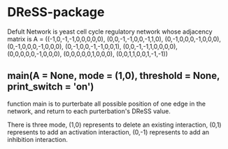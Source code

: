 # DReSS-package
Defult Network is yeast cell cycle regulatory network whose adjacency matrix is 
A = ((-1,0,-1,-1,0,0,0,0,0),
     (0,0,-1,-1,0,0,-1,1,0),
     (0,-1,0,0,0,-1,0,0,0),
     (0,-1,0,0,0,-1,0,0,0),
     (0,-1,0,0,-1,-1,0,0,1),
     (0,0,-1,-1,1,0,0,0,0),
     (0,0,0,0,0,-1,0,0,0),
     (0,0,0,0,0,1,0,0,0),
     (0,0,1,1,0,0,1,-1,-1))
     
## main(A = None, mode = (1,0), threshold = None, print_switch = 'on')
function main is to purterbate all possible position of one edge in the network, and return to each purterbation's DReSS value.

There is three mode, (1,0) represents to delete an existing interaction, (0,1) represents to add an activation interaction, (0,-1) represents to add an inhibition interaction.

